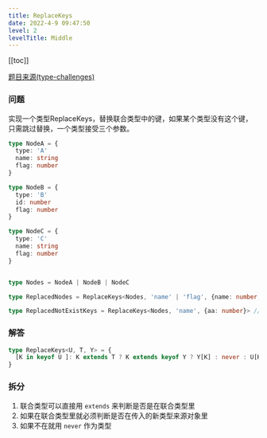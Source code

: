 ```yaml
---
title: ReplaceKeys
date: 2022-4-9 09:47:50
level: 2
levelTitle: Middle
---
```


[[toc]]

[题目来源(type-challenges)](https://github.com/type-challenges/type-challenges/blob/master/questions/1130-medium-replacekeys/README.md)

### 问题
实现一个类型ReplaceKeys，替换联合类型中的键，如果某个类型没有这个键，只需跳过替换，一个类型接受三个参数。
```typescript
type NodeA = {
  type: 'A'
  name: string
  flag: number
}

type NodeB = {
  type: 'B'
  id: number
  flag: number
}

type NodeC = {
  type: 'C'
  name: string
  flag: number
}


type Nodes = NodeA | NodeB | NodeC

type ReplacedNodes = ReplaceKeys<Nodes, 'name' | 'flag', {name: number, flag: string}> // {type: 'A', name: number, flag: string} | {type: 'B', id: number, flag: string} | {type: 'C', name: number, flag: string} // would replace name from string to number, replace flag from number to string.

type ReplacedNotExistKeys = ReplaceKeys<Nodes, 'name', {aa: number}> // {type: 'A', name: never, flag: number} | NodeB | {type: 'C', name: never, flag: number} // would replace name to never
```

### 解答
```typescript
type ReplaceKeys<U, T, Y> = {
  [K in keyof U ]: K extends T ? K extends keyof Y ? Y[K] : never : U[K]
}
```

### 拆分
1. 联合类型可以直接用 `extends` 来判断是否是在联合类型里
2. 如果在联合类型里就必须判断是否在传入的新类型来源对象里
3. 如果不在就用 `never` 作为类型

